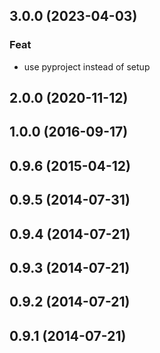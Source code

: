 ## 3.0.0 (2023-04-03)

### Feat

- use pyproject instead of setup

## 2.0.0 (2020-11-12)

## 1.0.0 (2016-09-17)

## 0.9.6 (2015-04-12)

## 0.9.5 (2014-07-31)

## 0.9.4 (2014-07-21)

## 0.9.3 (2014-07-21)

## 0.9.2 (2014-07-21)

## 0.9.1 (2014-07-21)
